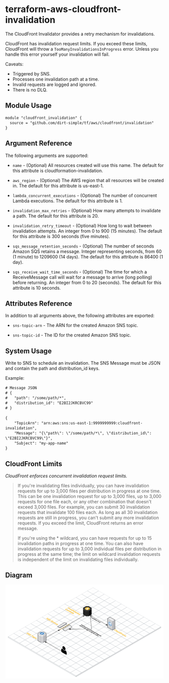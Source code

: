 # terraform-aws-cloudfront-invalidation

The CloudFront Invalidator provides a retry mechanism for invalidations.

CloudFront has invalidation request limits. If you exceed these limits, CloudFront will throw a `TooManyInvalidationsInProgress` error. Unless you handle this error yourself your invalidation will fail.

Caveats:

* Triggered by SNS.
* Processes one invalidation path at a time.
* Invalid requests are logged and ignored.
* There is no DLQ.

## Module Usage
```
module "cloudfront_invalidation" {
  source = "github.com/dirt-simple/tf/aws/cloudfront/invalidation"
}
```

## Argument Reference
The following arguments are supported:

* `name` - (Optional) All resources created will use this name. The default for this attribute is cloudformation-invalidation.

* `aws_region` - (Optional) The AWS region that all resources will be created in. The default for this attribute is us-east-1.

* `lambda_concurrent_executions` - (Optional) The number of concurrent Lambda executions. The default for this attribute is 1.

* `invalidation_max_retries` - (Optional) How many attempts to invalidate a path. The default for this attribute is 20.

* `invalidation_retry_timeout` - (Optional) How long to wait between invalidation attempts. An integer from 0 to 900 (15 minutes). The default for this attribute is 300 seconds (five minutes).

* `sqs_message_retention_seconds` - (Optional) The number of seconds Amazon SQS retains a message. Integer representing seconds, from 60 (1 minute) to 1209600 (14 days). The default for this attribute is 86400 (1 day).

* `sqs_receive_wait_time_seconds` - (Optional) The time for which a ReceiveMessage call will wait for a message to arrive (long polling) before returning. An integer from 0 to 20 (seconds). The default for this attribute is 10 seconds.

## Attributes Reference
In addition to all arguments above, the following attributes are exported:

* `sns-topic-arn` - The ARN for the created Amazon SNS topic.

* `sns-topic-id` - The ID for the created Amazon SNS topic.


## System Usage
Write to SNS to schedule an invalidation. The SNS Message must be JSON and contain the path and distribution_id keys.

Example:

```
# Message JSON
# {
# 	"path": "/some/path/*",
# 	"distribution_id": "E2BI2JKRCBVC99"
# }

{
    "TopicArn": "arn:aws:sns:us-east-1:9999999999:cloudfront-invalidation",
    "Message": "{\"path\": \"/some/path/*\", \"distribution_id\": \"E2BI2JKRCBVC99\"}",
    "Subject": "my-app-name"
}

```

## CloudFront Limits
_CloudFront enforces concurrent invalidation request limits._

> If you're invalidating files individually, you can have invalidation requests for up to 3,000 files per distribution in progress at one time. This can be one invalidation request for up to 3,000 files, up to 3,000 requests for one file each, or any other combination that doesn't exceed 3,000 files. For example, you can submit 30 invalidation requests that invalidate 100 files each. As long as all 30 invalidation requests are still in progress, you can't submit any more invalidation requests. If you exceed the limit, CloudFront returns an error message.
>
>If you're using the * wildcard, you can have requests for up to 15 invalidation paths in progress at one time. You can also have invalidation requests for up to 3,000 individual files per distribution in progress at the same time; the limit on wildcard invalidation requests is independent of the limit on invalidating files individually.

## Diagram
![diagram](diagram.png)
